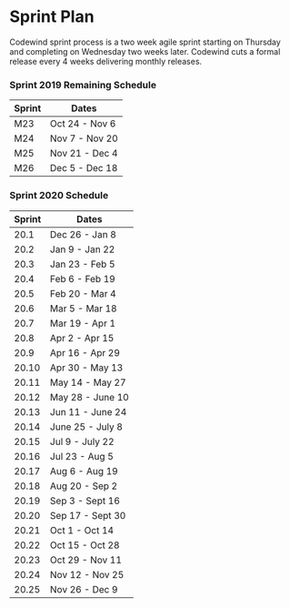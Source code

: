 # Sprint Plan
Codewind sprint process is a two week agile sprint starting on Thursday and completing on Wednesday two weeks later.
Codewind cuts a formal release every 4 weeks delivering monthly releases.

### Sprint 2019 Remaining Schedule
| Sprint | Dates |
| ------ | ----- |
| M23 | Oct 24 - Nov 6 |
| M24 | Nov 7 - Nov 20 |
| M25 | Nov 21 - Dec 4 |
| M26 | Dec 5 - Dec 18 |


### Sprint 2020 Schedule

| Sprint | Dates |
| ------ | ----- |
| 20.1 | Dec 26 - Jan 8 |
| 20.2 | Jan 9 - Jan 22 |
| 20.3 | Jan 23 - Feb 5 |
| 20.4 | Feb 6 - Feb 19 |
| 20.5 | Feb 20 - Mar 4 |
| 20.6 | Mar 5 - Mar 18 |
| 20.7 | Mar 19 - Apr 1 |
| 20.8 | Apr 2 - Apr 15 |
| 20.9 | Apr 16 - Apr 29 |
| 20.10 | Apr 30 - May 13 |
| 20.11 | May 14 - May 27 |
| 20.12 | May 28 - June 10 |
| 20.13 | Jun 11 - June 24 |
| 20.14 | June 25 - July 8 |
| 20.15 | Jul 9 - July 22 |
| 20.16 | Jul 23 - Aug 5 |
| 20.17 | Aug 6 - Aug 19 |
| 20.18 | Aug 20 - Sep 2 |
| 20.19 | Sep 3 - Sept 16 |
| 20.20 | Sep 17 - Sept 30 |
| 20.21 | Oct 1 - Oct 14 |
| 20.22 | Oct 15 - Oct 28 |
| 20.23 | Oct 29 - Nov 11 |
| 20.24 | Nov 12 - Nov 25 |
| 20.25 | Nov 26 - Dec 9 |

